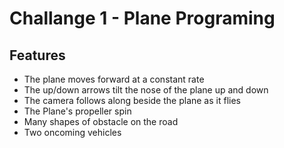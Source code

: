 # Challange 1 - Plane Programing
## Features 
* The plane moves forward at a constant rate
* The up/down arrows tilt the nose of the plane up and down
* The camera follows along beside the plane as it flies
* The Plane's propeller spin
* Many shapes of obstacle on the road
* Two oncoming vehicles